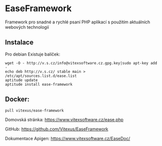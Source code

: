 EaseFramework
=============

Framework pro snadné a rychlé psaní PHP aplikací s použitím aktuálních webových technologií

Instalace
---------

Pro debian Existuje balíček:

    wget -O - http://v.s.cz/info@vitexsoftware.cz.gpg.key|sudo apt-key add -
    echo deb http://v.s.cz/ stable main > /etc/apt/sources.list.d/ease.list
    aptitude update
    aptitude install ease-framework


Docker:
-------

    pull vitexus/ease-framework

Domovská stránka:
https://www.vitexsoftware.cz/ease.php

GitHub:
https://github.com/Vitexus/EaseFramework

Dokumentace Apigen:
https://www.vitexsoftware.cz/EaseDoc/